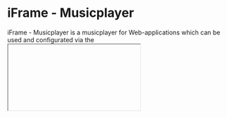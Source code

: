 # iFrame - Musicplayer

iFrame - Musicplayer is a musicplayer for Web-applications which can be used and configurated via the <iframe>-tag

  - Easy use
  - Completely free
  - Great browser-compability

# How to use

It's easy just include the files on your server and use an iFrame to include it on a website.
This would create a clean musicplayer:
```html
<iframe height="900" width="1600" src="your_path_to_player/mp3/"></iframe>
```
It's possible to use it via my website too:
```html
<iframe height="900" width="1600" src="https://kriebel.ddnsfree.com/mediaplayer/mp3/?src=<url to soundfile>">
```
But this option only provides support of using URL as filesource.

# Configuration
This player wouldn't show anything because he doesn't know which file, so we need to configure it
The configuration is made by using a query-string:
```html
<iframe height="900" width="1600" src="mp3/?src=./media/?src=./media/test.mp3"></iframe>
```
This would create a player for the file at "your_path_to_player/mp3/media/test.mp3" which is actually the default configuration.

There are several options to use.
| Parameter | Type          | Description                                       | Default value         |
| ---       | ---           | ---                                               | ---                   |
| src       | `String`      | path to dir - can be url, absolute or relative    | `"./media/test.mp3"`  |
| dl        | `boolean`     | display of download button                        | `false`               |
| t         | `int / String`| style type that can be used more infos at styling | `1`                   | 

Example of full configurated player:
```html
<iframe height="900" width="1600" src="mp3/?src=./media/test.mp3&t=1&dl=true"></iframe>
```

and would create following mediaplayer:
![https://kriebel.ddnsfree.com/mediaplayer/mp3/?src=./media/test.mp3&t=1&dl=true](https://kriebel.ddnsfree.com/media/images/other/mp3_screenshot.jpg)

# Styling

It is possible to create own CSS or edit the default.
The player gets its stylesheets from `./css/1.css` file by default.
By editing it you can edit the default styling.
Another option is to add a new CSS file into that directory and set the t-parameter to filename.

Example:
| Filename  | Query     |
| ---       | ---       |
| blabla.css| t=blabla  |
| 2.css     | t=2       |

# License
Take a look into LICENSE file
